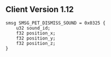 ## Client Version 1.12

```rust,ignore
smsg SMSG_PET_DISMISS_SOUND = 0x0325 {
    u32 sound_id;    
    f32 position_x;    
    f32 position_y;    
    f32 position_z;    
}

```
